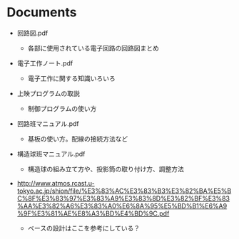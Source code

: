 # Documents

- 回路図.pdf
  
  - 各部に使用されている電子回路の回路図まとめ

- 電子工作ノート.pdf
  
  - 電子工作に関する知識いろいろ

- 上映プログラムの取説
  
  - 制御プログラムの使い方

- 回路班マニュアル.pdf
  
  - 基板の使い方。配線の接続方法など

- 構造球班マニュアル.pdf
  
  - 構造球の組み立て方や、投影筒の取り付け方、調整方法

- http://www.atmos.rcast.u-tokyo.ac.jp/shion/file/%E3%83%AC%E3%83%B3%E3%82%BA%E5%BC%8F%E3%83%97%E3%83%A9%E3%83%8D%E3%82%BF%E3%83%AA%E3%82%A6%E3%83%A0%E6%8A%95%E5%BD%B1%E6%A9%9F%E3%81%AE%E8%A3%BD%E4%BD%9C.pdf
  
  - ベースの設計はここを参考にしている？

